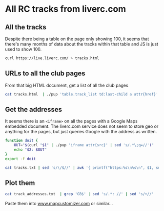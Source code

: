 # All RC tracks from liverc.com

## All the tracks

Despite there being a table on the page only showing 100, it seems that there's many months of data about the tracks within that table and JS is just used to show 100.

```bash
curl https://live.liverc.com/ > tracks.html
```

## URLs to all the club pages

From that big HTML document, get a list of all the club pages

```bash
cat tracks.html  | ./pup 'table.track_list td:last-child a attr{href}' | uniq > tracks.txt
```

## Get the addresses

It seems there is an `<iframe>` on all the pages with a Google Maps embedded document. The liverc.com service does not seem to store geo or anything for the pages, but just queries Google with the address as written.

```bash
function doit {
    OUT="$(curl "$1" | ./pup 'iframe attr{src}' | sed 's/.*\;q=//')"
    echo "$2: $OUT"
}
export -f doit

cat tracks.txt | sed 's/\/$//' | awk '{ printf("https:%s\n%s\n", $1, substr($1, 3)); }' | parallel -N2 doit > track_addresses.txt
```

## Plot them

```bash
cat track_addresses.txt  | grep 'GB$' | sed 's/.*: //' | sed 's/+//'
```

Paste them into www.mapcustomizer.com or similar...

